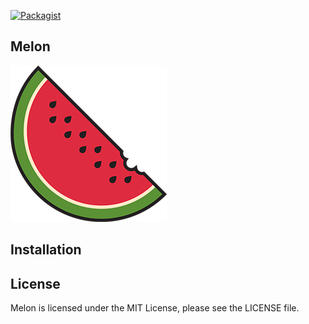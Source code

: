 [![Packagist](https://img.shields.io/packagist/l/doctrine/orm.svg)]()

## Melon

![Melon](melon.png)


## Installation


## License

Melon is licensed under the MIT License, please see the LICENSE file.
